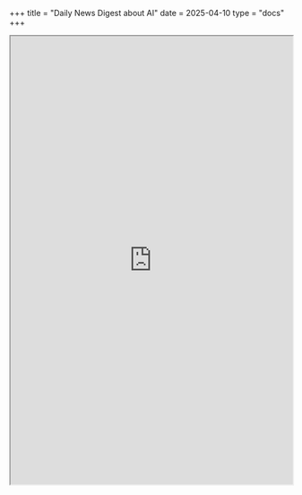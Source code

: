 +++
title = "Daily News Digest about AI"
date = 2025-04-10
type = "docs"
+++

<iframe src="https://luca-carbone.shinyapps.io/ai_news_app/" width="100%" height="800px" frameborder="1"></iframe>